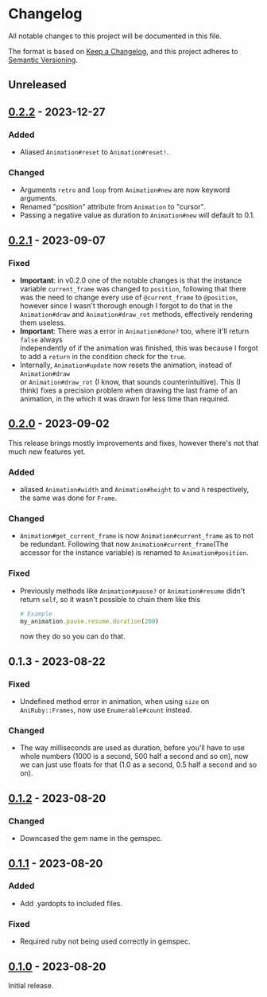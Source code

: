 # Changelog

All notable changes to this project will be documented in this file.

The format is based on [Keep a Changelog](https://keepachangelog.com/en/1.0.0/),
and this project adheres to [Semantic Versioning](https://semver.org/spec/v2.0.0.html).

## Unreleased

## [0.2.2] - 2023-12-27

### Added

- Aliased `Animation#reset` to `Animation#reset!`.

### Changed

- Arguments `retro` and `loop` from `Animation#new` are now keyword arguments.
- Renamed "position" attribute from `Animation` to "cursor".
- Passing a negative value as duration to `Animation#new` will default to 0.1.

## [0.2.1] - 2023-09-07

### Fixed

- **Important**: in v0.2.0 one of the notable changes is that the instance variable `current_frame` was changed to `position`, following that there was
  the need to change every use of `@current_frame` to `@position`, however
  since I wasn't thorough enough I forgot to do that in the `Animation#draw` and `Animation#draw_rot`
  methods, effectively rendering them useless.
- **Important**: There was a error in `Animation#done?` too, where it'll return `false` always    
  independently of if the animation was finished, this was because I forgot to add a `return` in
  the condition check for the `true`.
- Internally, `Animation#update` now resets the animation, instead of `Animation#draw`  
or `Animation#draw_rot` (I know, that sounds counterintuitive). This (I think) fixes a precision problem when drawing the last frame
of an animation, in the which it was drawn for less time than required.

## [0.2.0] - 2023-09-02

This release brings mostly improvements and fixes, however there's not that much
new features yet.

### Added

- aliased `Animation#width` and `Animation#height` to `w` and `h` respectively, the same was done
for `Frame`.

### Changed

- `Animation#get_current_frame` is now `Animation#current_frame` as to not be redundant. Following that now `Animation#current_frame`(The accessor for the instance variable) is renamed to `Animation#position`.

### Fixed

- Previously methods like `Animation#pause?` or `Animation#resume` didn't return `self`, so it wasn't possible to chain them like this
  ```ruby
  # Example
  my_animation.pause.resume.duration(200)
  ```
  now they do so you can do that.

## 0.1.3 - 2023-08-22

### Fixed

- Undefined method error in animation, when using `size` on `AniRuby::Frames`, now
  use `Enumerable#count` instead.

### Changed

- The way milliseconds are used as duration, before you'll have to use whole numbers
  (1000 is a second, 500 half a second and so on), now we can just use floats for that (1.0 as a second, 0.5 half a second and so on).

## [0.1.2] - 2023-08-20

### Changed

- Downcased the gem name in the gemspec.

## [0.1.1] - 2023-08-20

### Added

- Add .yardopts to included files.

### Fixed

- Required ruby not being used correctly in gemspec.

## [0.1.0] - 2023-08-20

Initial release.

[unreleased]: https://github.com/Chadowo/aniruby/compare/v0.2.2...HEAD
[0.2.2]: https://github.com/Chadowo/aniruby/compare/v0.2.1...v0.2.2
[0.2.1]: https://github.com/Chadowo/aniruby/compare/v0.2.0...v0.2.1
[0.2.0]: https://github.com/Chadowo/aniruby/compare/v0.1.3...v0.2.0
[0.1.3]: https://github.com/Chadowo/aniruby/compare/v0.1.2...v0.1.3
[0.1.2]: https://github.com/Chadowo/aniruby/compare/v0.1.1...v0.1.2
[0.1.1]: https://github.com/Chadowo/aniruby/compare/v0.1.0...v0.1.1
[0.1.0]: https://github.com/Chadowo/aniruby/releases/v0.1.0
